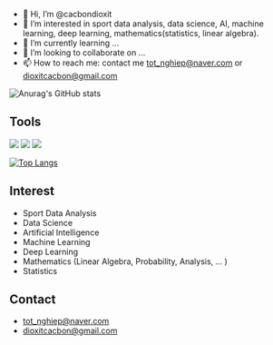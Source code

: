 - 👋 Hi, I’m @cacbondioxit
- 👀 I’m interested in sport data analysis, data science, AI, machine learning, deep learning, mathematics(statistics, linear algebra).
- 🌱 I’m currently learning ...
- 💞️ I’m looking to collaborate on ...
- 📫 How to reach me: contact me tot_nghiep@naver.com or dioxitcacbon@gmail.com

![Anurag's GitHub stats](https://github-readme-stats.vercel.app/api?username=cacbondioxit&show_icons=true&theme=radical)

## Tools 

 <img src="https://img.shields.io/badge/Python-3776AB?style=flat&logo=Python&logoColor=white"/> <img src="https://img.shields.io/badge/Pytorch-EE4C2C?style=flat&logo=Pytorch&logoColor=white"/> <img src="https://img.shields.io/badge/Tensorflow-FF6F00?style=flat&logo=Tensorflow&logoColor=white"/>
 
 [![Top Langs](https://github-readme-stats.vercel.app/api/top-langs/?username=cacbondioxit&langs_count=8)](https://github.com/cacbondioxit/github-readme-stats)

## Interest

 - Sport Data Analysis
 - Data Science
 - Artificial Intelligence
 - Machine Learning
 - Deep Learning
 - Mathematics (Linear Algebra, Probability, Analysis, ... )
 - Statistics

## Contact
  - tot_nghiep@naver.com 
  - dioxitcacbon@gmail.com

<!---
cacbondioxit/cacbondioxit is a ✨ special ✨ repository because its `README.md` (this file) appears on your GitHub profile.
You can click the Preview link to take a look at your changes.
--->
